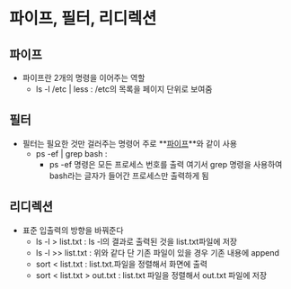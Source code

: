 # 파이프, 필터, 리디렉션

## 파이프

- 파이프란 2개의 명령을 이어주는 역할
  - ls -l /etc | less   :   /etc의 목록을 페이지 단위로 보여줌



## 필터

- 필터는 필요한 것만 걸러주는 명령어 주로 **<u>파이프</u>**와 같이 사용
  - ps -ef | grep bash    :
    -  ps -ef 명령은 모든 프로세스 번호를 출력 여기서 grep 명령을 사용하여 bash라는 글자가 들어간 프로세스만 출력하게 됨



## 리디렉션

- 표준 입출력의 방향을 바꿔준다
  - ls -l > list.txt   :     ls -l의 결과로 출력된 것을 list.txt파일에 저장
  - ls -l >> list.txt    :     위와 같다 단 기존 파일이 있을 경우 기존 내용에 append
  - sort < list.txt     :    list.txt.파일을 정렬해서 화면에 출력
  - sort < list.txt > out.txt  :  list.txt 파일을 정렬해서 out.txt 파일에 저장